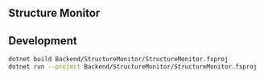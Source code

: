 ## Structure Monitor

## Development

```bash
dotnet build Backend/StructureMonitor/StructureMonitor.fsproj
dotnet run --project Backend/StructureMonitor/StructureMonitor.fsproj
```